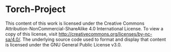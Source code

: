# Torch-Project
This content of this work is licensed under the Creative Commons Attribution-NonCommercial-ShareAlike 4.0 International License. To view a copy of this license, visit http://creativecommons.org/licenses/by-nc-sa/4.0/. The underlying source code used to format and display that content is licensed under the GNU General Public License v3.0.

